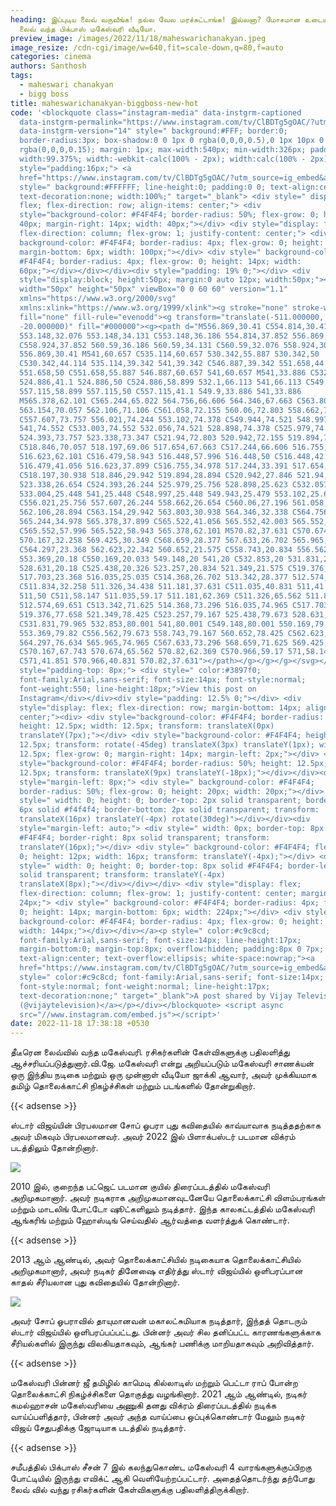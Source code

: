 ```yaml
---
heading: இப்புடிய லைவ் வருவீங்க! நல்ல வேல மரச்சுட்டாங்க! இல்லனா? மோசமான உடையில்
  லைவ் வந்த பிக்பாஸ் மகேஸ்வரி வீடியோ.
preview_image: /images/2022/11/18/maheswarichanakyan.jpeg
image_resize: /cdn-cgi/image/w=640,fit=scale-down,q=80,f=auto
categories: cinema
authors: Santhosh
tags:
  - maheswari chanakyan
  - bigg boss
title: maheswarichanakyan-biggboss-new-hot
code: '<blockquote class="instagram-media" data-instgrm-captioned
  data-instgrm-permalink="https://www.instagram.com/tv/ClBDTg5gOAC/?utm_source=ig_embed&amp;utm_campaign=loading"
  data-instgrm-version="14" style=" background:#FFF; border:0;
  border-radius:3px; box-shadow:0 0 1px 0 rgba(0,0,0,0.5),0 1px 10px 0
  rgba(0,0,0,0.15); margin: 1px; max-width:540px; min-width:326px; padding:0;
  width:99.375%; width:-webkit-calc(100% - 2px); width:calc(100% - 2px);"><div
  style="padding:16px;"> <a
  href="https://www.instagram.com/tv/ClBDTg5gOAC/?utm_source=ig_embed&amp;utm_campaign=loading"
  style=" background:#FFFFFF; line-height:0; padding:0 0; text-align:center;
  text-decoration:none; width:100%;" target="_blank"> <div style=" display:
  flex; flex-direction: row; align-items: center;"> <div
  style="background-color: #F4F4F4; border-radius: 50%; flex-grow: 0; height:
  40px; margin-right: 14px; width: 40px;"></div> <div style="display: flex;
  flex-direction: column; flex-grow: 1; justify-content: center;"> <div style="
  background-color: #F4F4F4; border-radius: 4px; flex-grow: 0; height: 14px;
  margin-bottom: 6px; width: 100px;"></div> <div style=" background-color:
  #F4F4F4; border-radius: 4px; flex-grow: 0; height: 14px; width:
  60px;"></div></div></div><div style="padding: 19% 0;"></div> <div
  style="display:block; height:50px; margin:0 auto 12px; width:50px;"><svg
  width="50px" height="50px" viewBox="0 0 60 60" version="1.1"
  xmlns="https://www.w3.org/2000/svg"
  xmlns:xlink="https://www.w3.org/1999/xlink"><g stroke="none" stroke-width="1"
  fill="none" fill-rule="evenodd"><g transform="translate(-511.000000,
  -20.000000)" fill="#000000"><g><path d="M556.869,30.41 C554.814,30.41
  553.148,32.076 553.148,34.131 C553.148,36.186 554.814,37.852 556.869,37.852
  C558.924,37.852 560.59,36.186 560.59,34.131 C560.59,32.076 558.924,30.41
  556.869,30.41 M541,60.657 C535.114,60.657 530.342,55.887 530.342,50
  C530.342,44.114 535.114,39.342 541,39.342 C546.887,39.342 551.658,44.114
  551.658,50 C551.658,55.887 546.887,60.657 541,60.657 M541,33.886 C532.1,33.886
  524.886,41.1 524.886,50 C524.886,58.899 532.1,66.113 541,66.113 C549.9,66.113
  557.115,58.899 557.115,50 C557.115,41.1 549.9,33.886 541,33.886
  M565.378,62.101 C565.244,65.022 564.756,66.606 564.346,67.663 C563.803,69.06
  563.154,70.057 562.106,71.106 C561.058,72.155 560.06,72.803 558.662,73.347
  C557.607,73.757 556.021,74.244 553.102,74.378 C549.944,74.521 548.997,74.552
  541,74.552 C533.003,74.552 532.056,74.521 528.898,74.378 C525.979,74.244
  524.393,73.757 523.338,73.347 C521.94,72.803 520.942,72.155 519.894,71.106
  C518.846,70.057 518.197,69.06 517.654,67.663 C517.244,66.606 516.755,65.022
  516.623,62.101 C516.479,58.943 516.448,57.996 516.448,50 C516.448,42.003
  516.479,41.056 516.623,37.899 C516.755,34.978 517.244,33.391 517.654,32.338
  C518.197,30.938 518.846,29.942 519.894,28.894 C520.942,27.846 521.94,27.196
  523.338,26.654 C524.393,26.244 525.979,25.756 528.898,25.623 C532.057,25.479
  533.004,25.448 541,25.448 C548.997,25.448 549.943,25.479 553.102,25.623
  C556.021,25.756 557.607,26.244 558.662,26.654 C560.06,27.196 561.058,27.846
  562.106,28.894 C563.154,29.942 563.803,30.938 564.346,32.338 C564.756,33.391
  565.244,34.978 565.378,37.899 C565.522,41.056 565.552,42.003 565.552,50
  C565.552,57.996 565.522,58.943 565.378,62.101 M570.82,37.631 C570.674,34.438
  570.167,32.258 569.425,30.349 C568.659,28.377 567.633,26.702 565.965,25.035
  C564.297,23.368 562.623,22.342 560.652,21.575 C558.743,20.834 556.562,20.326
  553.369,20.18 C550.169,20.033 549.148,20 541,20 C532.853,20 531.831,20.033
  528.631,20.18 C525.438,20.326 523.257,20.834 521.349,21.575 C519.376,22.342
  517.703,23.368 516.035,25.035 C514.368,26.702 513.342,28.377 512.574,30.349
  C511.834,32.258 511.326,34.438 511.181,37.631 C511.035,40.831 511,41.851
  511,50 C511,58.147 511.035,59.17 511.181,62.369 C511.326,65.562 511.834,67.743
  512.574,69.651 C513.342,71.625 514.368,73.296 516.035,74.965 C517.703,76.634
  519.376,77.658 521.349,78.425 C523.257,79.167 525.438,79.673 528.631,79.82
  C531.831,79.965 532.853,80.001 541,80.001 C549.148,80.001 550.169,79.965
  553.369,79.82 C556.562,79.673 558.743,79.167 560.652,78.425 C562.623,77.658
  564.297,76.634 565.965,74.965 C567.633,73.296 568.659,71.625 569.425,69.651
  C570.167,67.743 570.674,65.562 570.82,62.369 C570.966,59.17 571,58.147 571,50
  C571,41.851 570.966,40.831 570.82,37.631"></path></g></g></g></svg></div><div
  style="padding-top: 8px;"> <div style=" color:#3897f0;
  font-family:Arial,sans-serif; font-size:14px; font-style:normal;
  font-weight:550; line-height:18px;">View this post on
  Instagram</div></div><div style="padding: 12.5% 0;"></div> <div
  style="display: flex; flex-direction: row; margin-bottom: 14px; align-items:
  center;"><div> <div style="background-color: #F4F4F4; border-radius: 50%;
  height: 12.5px; width: 12.5px; transform: translateX(0px)
  translateY(7px);"></div> <div style="background-color: #F4F4F4; height:
  12.5px; transform: rotate(-45deg) translateX(3px) translateY(1px); width:
  12.5px; flex-grow: 0; margin-right: 14px; margin-left: 2px;"></div> <div
  style="background-color: #F4F4F4; border-radius: 50%; height: 12.5px; width:
  12.5px; transform: translateX(9px) translateY(-18px);"></div></div><div
  style="margin-left: 8px;"> <div style=" background-color: #F4F4F4;
  border-radius: 50%; flex-grow: 0; height: 20px; width: 20px;"></div> <div
  style=" width: 0; height: 0; border-top: 2px solid transparent; border-left:
  6px solid #f4f4f4; border-bottom: 2px solid transparent; transform:
  translateX(16px) translateY(-4px) rotate(30deg)"></div></div><div
  style="margin-left: auto;"> <div style=" width: 0px; border-top: 8px solid
  #F4F4F4; border-right: 8px solid transparent; transform:
  translateY(16px);"></div> <div style=" background-color: #F4F4F4; flex-grow:
  0; height: 12px; width: 16px; transform: translateY(-4px);"></div> <div
  style=" width: 0; height: 0; border-top: 8px solid #F4F4F4; border-left: 8px
  solid transparent; transform: translateY(-4px)
  translateX(8px);"></div></div></div> <div style="display: flex;
  flex-direction: column; flex-grow: 1; justify-content: center; margin-bottom:
  24px;"> <div style=" background-color: #F4F4F4; border-radius: 4px; flex-grow:
  0; height: 14px; margin-bottom: 6px; width: 224px;"></div> <div style="
  background-color: #F4F4F4; border-radius: 4px; flex-grow: 0; height: 14px;
  width: 144px;"></div></div></a><p style=" color:#c9c8cd;
  font-family:Arial,sans-serif; font-size:14px; line-height:17px;
  margin-bottom:0; margin-top:8px; overflow:hidden; padding:8px 0 7px;
  text-align:center; text-overflow:ellipsis; white-space:nowrap;"><a
  href="https://www.instagram.com/tv/ClBDTg5gOAC/?utm_source=ig_embed&amp;utm_campaign=loading"
  style=" color:#c9c8cd; font-family:Arial,sans-serif; font-size:14px;
  font-style:normal; font-weight:normal; line-height:17px;
  text-decoration:none;" target="_blank">A post shared by Vijay Television
  (@vijaytelevision)</a></p></div></blockquote> <script async
  src="//www.instagram.com/embed.js"></script>'
date: 2022-11-18 17:38:18 +0530
---
```

தீடீரென லைவ்வில் வந்த மகேஸ்வரி. ரசிகர்களின் கேள்விகளுக்கு பதிலளித்து ஆச்சரியப்படுத்துனார்.வி.ஜே. மகேஸ்வரி என்று அறியப்படும் மகேஸ்வரி சாணக்யன்  ஒரு இந்திய நடிகை மற்றும் ஒரு முன்னாள் வீடியோ ஜாக்கி ஆவார், அவர் முக்கியமாக தமிழ் தொலைக்காட்சி நிகழ்ச்சிகள் மற்றும் படங்களில் தோன்றுகிறார். 

{{< adsense >}}

ஸ்டார் விஜய்யின் பிரபலமான சோப் ஓபரா புது கவிதையில் காவ்யாவாக நடித்ததற்காக அவர் மிகவும் பிரபலமானவர். அவர் 2022 இல் பிளாக்பஸ்டர் படமான விக்ரம் படத்திலும் தோன்றினார்.


![](/images/2022/11/18/maheswarichanakyan-biggboss-new-hot.jpeg)

2010 இல், குறைந்த பட்ஜெட் படமான குயில் திரைப்படத்தில் மகேஸ்வரி அறிமுகமானார். அவர் நடிகராக அறிமுகமானவுடனேயே தொலைக்காட்சி விளம்பரங்கள் மற்றும் மாடலிங் போட்டோ ஷூட்களிலும் நடித்தார். இந்த காலகட்டத்தில் மகேஸ்வரி ஆங்கரிங் மற்றும் ஹோஸ்டிங் செய்வதில் ஆர்வத்தை வளர்த்துக் கொண்டார்.

{{< adsense >}}

2013 ஆம் ஆண்டில், அவர் தொலைக்காட்சியில் நடிகையாக தொலைக்காட்சியில் அறிமுகமானார், அவர் நடிகர் தினேஷை எதிர்த்து ஸ்டார் விஜய்யில் ஒளிபரப்பான காதல் சீரியலான புது கவிதையில் தோன்றினார். 

![](/images/2022/11/18/maheswarichanakyan-biggboss-new-hot2.jpeg)

அவர் சோப் ஓபராவில் தாயுமானவன் மகாலட்சுமியாக நடித்தார், இந்தத் தொடரும் ஸ்டார் விஜய்யில் ஒளிபரப்பப்பட்டது. பின்னர் அவர் சில தனிப்பட்ட காரணங்களுக்காக சீரியல்களில் இருந்து விலகியதாகவும், ஆங்கர் பணிக்கு மாறியதாகவும் அறிவித்தார்.

{{< adsense >}}


மகேஸ்வரி பின்னர் ஜீ தமிழில் காமெடி கில்லாடிஸ் மற்றும் பெட்டா ராப் போன்ற தொலைக்காட்சி நிகழ்ச்சிகளை தொகுத்து வழங்கினார்.
2021 ஆம் ஆண்டில், நடிகர் கமல்ஹாசன் மகேஸ்வரியை அணுகி தனது விக்ரம் திரைப்படத்தில் நடிக்க வாய்ப்பளித்தார், பின்னர் அவர் அந்த வாய்ப்பை ஒப்புக்கொண்டார் மேலும் நடிகர் விஜய் சேதுபதிக்கு ஜோடியாக படத்தில் நடித்தார்.

{{< adsense >}}


சமீபத்தில் பிக்பாஸ் சீசன் 7 இல் கலந்துகொண்ட மகேஸ்வரி 4 வாரங்களுக்குப்பிறகு போட்டியில் இருந்து எவிக்ட் ஆகி வெளியேற்றப்பட்டார். அதைத்தொடர்ந்து தற்போது லைவ் வில் வந்து ரசிகர்களின் கேள்விகளுக்கு பதிலளித்திருக்கிறார்.